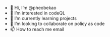 - 👋 Hi, I’m @pheobekao
- 👀 I’m interested in codeQL
- 🌱 I’m currently learning projects
- 💞️ I’m looking to collaborate on policy as code
- 📫 How to reach me email

<!---
pheobekao/pheobekao is a ✨ special ✨ repository because its `README.md` (this file) appears on your GitHub profile.
You can click the Preview link to take a look at your changes.
--->
